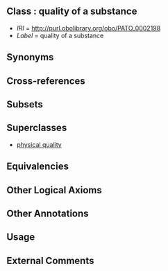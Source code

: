 
## Class : quality of a substance

 * *IRI* = http://purl.obolibrary.org/obo/PATO_0002198
 * *Label* = quality of a substance

## Synonyms


## Cross-references


## Subsets


## Superclasses

 * [physical quality](../../PATO/18/PATO_0001018.md)

## Equivalencies


## Other Logical Axioms


## Other Annotations


## Usage


## External Comments

